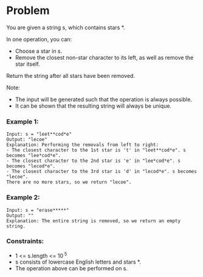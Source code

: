 # Problem

You are given a string s, which contains stars *.

In one operation, you can:

- Choose a star in s.
- Remove the closest non-star character to its left, as well as remove the star itself.
  
Return the string after all stars have been removed.

Note:

- The input will be generated such that the operation is always possible.
- It can be shown that the resulting string will always be unique.
  
### Example 1:

```
Input: s = "leet**cod*e"
Output: "lecoe"
Explanation: Performing the removals from left to right:
- The closest character to the 1st star is 't' in "leet**cod*e". s becomes "lee*cod*e".
- The closest character to the 2nd star is 'e' in "lee*cod*e". s becomes "lecod*e".
- The closest character to the 3rd star is 'd' in "lecod*e". s becomes "lecoe".
There are no more stars, so we return "lecoe".
```

### Example 2:
```
Input: s = "erase*****"
Output: ""
Explanation: The entire string is removed, so we return an empty string.
```

### Constraints:

- 1 <= s.length <= 10<sup> 5 </sup>
- s consists of lowercase English letters and stars *.
- The operation above can be performed on s.

